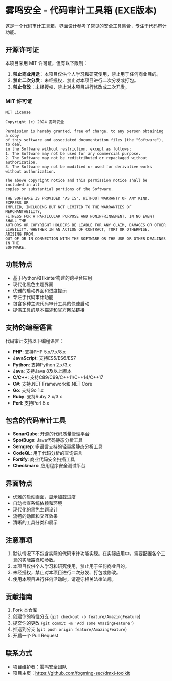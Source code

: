 # 雾鸣安全 - 代码审计工具箱 (EXE版本)

这是一个代码审计工具箱，界面设计参考了常见的安全工具集合，专注于代码审计功能。

## 开源许可证

本项目采用 MIT 许可证，但有以下限制：

1. **禁止商业用途**：本项目仅供个人学习和研究使用，禁止用于任何商业目的。
2. **禁止二次分发**：未经授权，禁止对本项目进行二次分发或打包。
3. **禁止修改**：未经授权，禁止对本项目进行修改或二次开发。

### MIT 许可证

```
MIT License

Copyright (c) 2024 雾鸣安全

Permission is hereby granted, free of charge, to any person obtaining a copy
of this software and associated documentation files (the "Software"), to deal
in the Software without restriction, except as follows:
1. The Software may not be used for any commercial purpose.
2. The Software may not be redistributed or repackaged without authorization.
3. The Software may not be modified or used for derivative works without authorization.

The above copyright notice and this permission notice shall be included in all
copies or substantial portions of the Software.

THE SOFTWARE IS PROVIDED "AS IS", WITHOUT WARRANTY OF ANY KIND, EXPRESS OR
IMPLIED, INCLUDING BUT NOT LIMITED TO THE WARRANTIES OF MERCHANTABILITY,
FITNESS FOR A PARTICULAR PURPOSE AND NONINFRINGEMENT. IN NO EVENT SHALL THE
AUTHORS OR COPYRIGHT HOLDERS BE LIABLE FOR ANY CLAIM, DAMAGES OR OTHER
LIABILITY, WHETHER IN AN ACTION OF CONTRACT, TORT OR OTHERWISE, ARISING FROM,
OUT OF OR IN CONNECTION WITH THE SOFTWARE OR THE USE OR OTHER DEALINGS IN THE
SOFTWARE.
```

## 功能特点

- 基于Python和Tkinter构建的跨平台应用
- 现代化黑色主题界面
- 优雅的启动界面和进度提示
- 专注于代码审计功能
- 包含多种主流代码审计工具的快速启动
- 提供工具的基本描述和官方网站链接

## 支持的编程语言

代码审计支持以下编程语言：
- **PHP**: 支持PHP 5.x/7.x/8.x
- **JavaScript**: 支持ES5/ES6/ES7
- **Python**: 支持Python 2.x/3.x
- **Java**: 支持Java 8及以上版本
- **C/C++**: 支持C89/C99/C++11/C++14/C++17
- **C#**: 支持.NET Framework和.NET Core
- **Go**: 支持Go 1.x
- **Ruby**: 支持Ruby 2.x/3.x
- **Perl**: 支持Perl 5.x

## 包含的代码审计工具

- **SonarQube**: 开源的代码质量管理平台
- **SpotBugs**: Java代码静态分析工具
- **Semgrep**: 多语言支持的轻量级静态分析工具
- **CodeQL**: 用于代码分析的查询语言
- **Fortify**: 商业代码安全扫描工具
- **Checkmarx**: 应用程序安全测试平台

## 界面特点

- 优雅的启动画面，显示加载进度
- 自动检查系统依赖和环境
- 现代化的黑色主题设计
- 流畅的动画和交互效果
- 清晰的工具分类和展示

## 注意事项

1. 默认情况下不包含实际的代码审计功能实现。在实际应用中，需要配置各个工具的实际路径和参数。
2. 本项目仅供个人学习和研究使用，禁止用于任何商业目的。
3. 未经授权，禁止对本项目进行二次分发、打包或修改。
4. 使用本项目进行任何活动时，请遵守相关法律法规。

## 贡献指南

1. Fork 本仓库
2. 创建你的特性分支 (`git checkout -b feature/AmazingFeature`)
3. 提交你的更改 (`git commit -m 'Add some AmazingFeature'`)
4. 推送到分支 (`git push origin feature/AmazingFeature`)
5. 开启一个 Pull Request

## 联系方式

- 项目维护者：雾鸣安全团队
- 项目主页：https://github.com/fogming-sec/dmxj-toolkit 